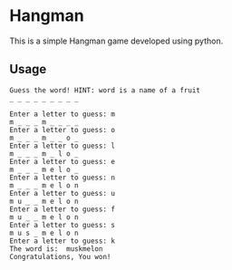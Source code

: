 # Hangman

This is a simple Hangman game developed using python.

## Usage
```terminal
Guess the word! HINT: word is a name of a fruit
_ _ _ _ _ _ _ _ _ 

Enter a letter to guess: m
m _ _ _ m _ _ _ _ 
Enter a letter to guess: o
m _ _ _ m _ _ o _ 
Enter a letter to guess: l
m _ _ _ m _ l o _ 
Enter a letter to guess: e
m _ _ _ m e l o _ 
Enter a letter to guess: n
m _ _ _ m e l o n 
Enter a letter to guess: u
m u _ _ m e l o n 
Enter a letter to guess: f
m u _ _ m e l o n 
Enter a letter to guess: s
m u s _ m e l o n 
Enter a letter to guess: k
The word is:  muskmelon
Congratulations, You won!
```
